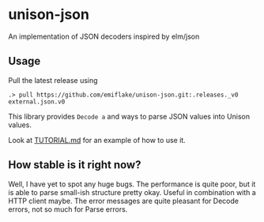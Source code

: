 # unison-json

An implementation of JSON decoders inspired by elm/json

## Usage

Pull the latest release using

```
.> pull https://github.com/emiflake/unison-json.git:.releases._v0 external.json.v0
```

This library provides `Decode a` and ways to parse JSON values into Unison values.

Look at [TUTORIAL.md](https://github.com/emiflake/unison-json/blob/master/TUTORIAL.md) for an example of how to use it.


## How stable is it right now?

Well, I have yet to spot any huge bugs. The performance is quite poor, but it is able to parse small-ish structure pretty okay. Useful in combination with a HTTP client maybe.
The error messages are quite pleasant for Decode errors, not so much for Parse errors.

